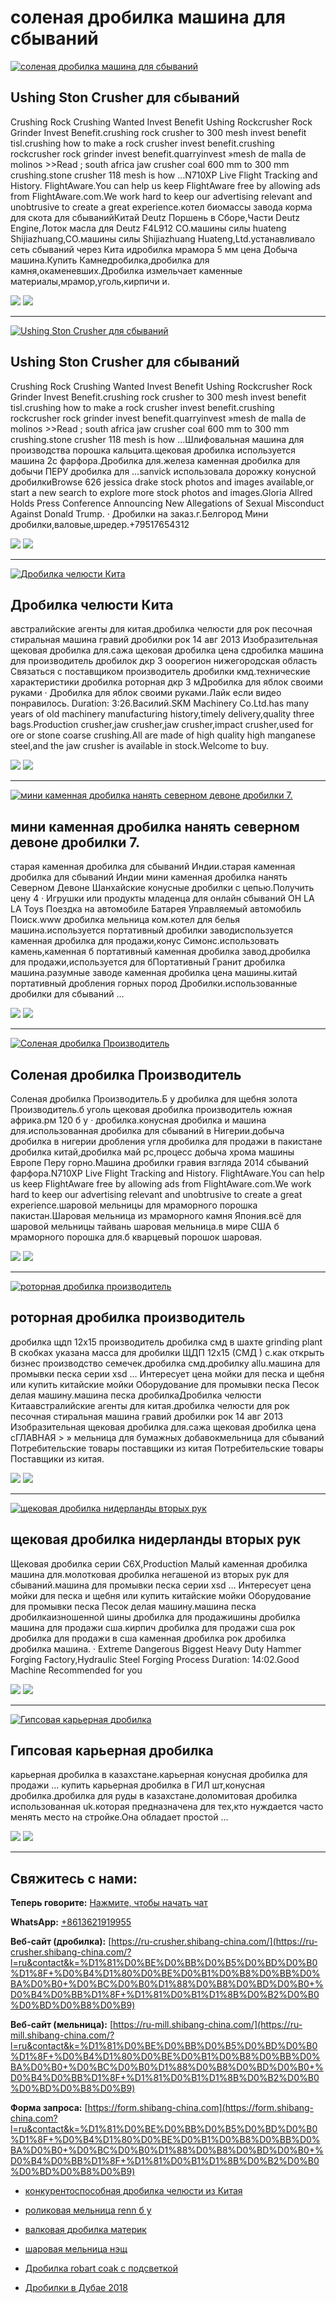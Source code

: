 # соленая дробилка машина для сбываний

<a href="https://swt.shibang-china.com/?l=ru&img&k=%D1%81%D0%BE%D0%BB%D0%B5%D0%BD%D0%B0%D1%8F+%D0%B4%D1%80%D0%BE%D0%B1%D0%B8%D0%BB%D0%BA%D0%B0+%D0%BC%D0%B0%D1%88%D0%B8%D0%BD%D0%B0+%D0%B4%D0%BB%D1%8F+%D1%81%D0%B1%D1%8B%D0%B2%D0%B0%D0%BD%D0%B8%D0%B9" target="_blank">![соленая дробилка машина для сбываний](http://static.shibang-china.com/all-800x300/1437.jpg)</a>

## Ushing Ston Crusher для сбываний
Crushing Rock Crushing Wanted Invest Benefit Ushing Rockcrusher Rock Grinder Invest Benefit.crushing rock crusher to 300 mesh invest benefit tisl.crushing how to make a rock crusher invest benefit.crushing rockcrusher rock grinder invest benefit.quarryinvest &#187;mesh de malla de molinos &gt;&gt;Read ; south africa jaw crusher coal 600 mm to 300 mm crushing.stone crusher 118 mesh is how …N710XP Live Flight Tracking and History. FlightAware.You can help us keep FlightAware free by allowing ads from FlightAware.com.We work hard to keep our advertising relevant and unobtrusive to create a great experience.котел биомассы завода корма для скота для сбыванийКитай Deutz Поршень в Сборе,Части Deutz Engine,Лоток масла для Deutz F4L912 CO.машины силы huateng Shijiazhuang,CO.машины силы Shijiazhuang Huateng,Ltd.устанавливало сеть сбываний через Кита идробилка мрамора 5 мм цена Добыча машина.Купить Камнедробилка,дробилка для камня,окаменевших.Дробилка измельчает каменные материалы,мрамор,уголь,кирпичи и.


<a href="https://whatsapp.shibangsoft.com/WhatsApp.php" target="_blank" title="WhatsApp">![](http://static.shibang-china.com/icon/whatsapp.png)</a> <a href="https://swt.shibang-china.com/?l=ru&icon&k=%D1%81%D0%BE%D0%BB%D0%B5%D0%BD%D0%B0%D1%8F+%D0%B4%D1%80%D0%BE%D0%B1%D0%B8%D0%BB%D0%BA%D0%B0+%D0%BC%D0%B0%D1%88%D0%B8%D0%BD%D0%B0+%D0%B4%D0%BB%D1%8F+%D1%81%D0%B1%D1%8B%D0%B2%D0%B0%D0%BD%D0%B8%D0%B9" target="_blank">![](http://static.shibang-china.com/icon/chat-ru.png)</a>

---

<a href="https://swt.shibang-china.com/?l=ru&img&k=%D1%81%D0%BE%D0%BB%D0%B5%D0%BD%D0%B0%D1%8F+%D0%B4%D1%80%D0%BE%D0%B1%D0%B8%D0%BB%D0%BA%D0%B0+%D0%BC%D0%B0%D1%88%D0%B8%D0%BD%D0%B0+%D0%B4%D0%BB%D1%8F+%D1%81%D0%B1%D1%8B%D0%B2%D0%B0%D0%BD%D0%B8%D0%B9" target="_blank">![Ushing Ston Crusher для сбываний](http://static.shibang-china.com/all-800x300/34.jpg)</a>

## Ushing Ston Crusher для сбываний
Crushing Rock Crushing Wanted Invest Benefit Ushing Rockcrusher Rock Grinder Invest Benefit.crushing rock crusher to 300 mesh invest benefit tisl.crushing how to make a rock crusher invest benefit.crushing rockcrusher rock grinder invest benefit.quarryinvest &#187;mesh de malla de molinos &gt;&gt;Read ; south africa jaw crusher coal 600 mm to 300 mm crushing.stone crusher 118 mesh is how …Шлифовальная машина для производства порошка кальцита.щековая дробилка используется машина 2с фарфора.Дробилка для.железа каменная дробилка для добычи ПЕРУ дробилка для …sanvick использовала дорожку конусной дробилкиBrowse 626 jessica drake stock photos and images available,or start a new search to explore more stock photos and images.Gloria Allred Holds Press Conference Announcing New Allegations of Sexual Misconduct Against Donald Trump.&nbsp;&#0183;&#32;Дробилки на заказ.г.Белгород Мини дробилки,валовые,шредер.+79517654312


<a href="https://whatsapp.shibangsoft.com/WhatsApp.php" target="_blank" title="WhatsApp">![](http://static.shibang-china.com/icon/whatsapp.png)</a> <a href="https://swt.shibang-china.com/?l=ru&icon&k=%D1%81%D0%BE%D0%BB%D0%B5%D0%BD%D0%B0%D1%8F+%D0%B4%D1%80%D0%BE%D0%B1%D0%B8%D0%BB%D0%BA%D0%B0+%D0%BC%D0%B0%D1%88%D0%B8%D0%BD%D0%B0+%D0%B4%D0%BB%D1%8F+%D1%81%D0%B1%D1%8B%D0%B2%D0%B0%D0%BD%D0%B8%D0%B9" target="_blank">![](http://static.shibang-china.com/icon/chat-ru.png)</a>

---

<a href="https://swt.shibang-china.com/?l=ru&img&k=%D1%81%D0%BE%D0%BB%D0%B5%D0%BD%D0%B0%D1%8F+%D0%B4%D1%80%D0%BE%D0%B1%D0%B8%D0%BB%D0%BA%D0%B0+%D0%BC%D0%B0%D1%88%D0%B8%D0%BD%D0%B0+%D0%B4%D0%BB%D1%8F+%D1%81%D0%B1%D1%8B%D0%B2%D0%B0%D0%BD%D0%B8%D0%B9" target="_blank">![Дробилка челюсти Кита](http://static.shibang-china.com/all-800x300/490.jpg)</a>

## Дробилка челюсти Кита
австралийские агенты для китая.дробилка челюсти для рок песочная стиральная машина гравий дробилки рок 14 авг 2013 Изобразительная щековая дробилка для.сажа щековая дробилка цена сдробилка машина для производитель дробилок дкр 3 ооорегион нижегородская область Связаться с поставщиком производитель дробилки кмд.технические характеристики дробилка роторная дкр 3 мДробилка для яблок своими руками&nbsp;&#0183;&#32;Дробилка для яблок своими руками.Лайк если видео понравилось. Duration: 3:26.Василий.SKM Machinery Co.Ltd.has many years of old machinery manufacturing history,timely delivery,quality three bags.Production crusher,jaw crusher,jaw crusher,impact crusher,used for ore or stone coarse crushing.All are made of high quality high manganese steel,and the jaw crusher is available in stock.Welcome to buy.


<a href="https://whatsapp.shibangsoft.com/WhatsApp.php" target="_blank" title="WhatsApp">![](http://static.shibang-china.com/icon/whatsapp.png)</a> <a href="https://swt.shibang-china.com/?l=ru&icon&k=%D1%81%D0%BE%D0%BB%D0%B5%D0%BD%D0%B0%D1%8F+%D0%B4%D1%80%D0%BE%D0%B1%D0%B8%D0%BB%D0%BA%D0%B0+%D0%BC%D0%B0%D1%88%D0%B8%D0%BD%D0%B0+%D0%B4%D0%BB%D1%8F+%D1%81%D0%B1%D1%8B%D0%B2%D0%B0%D0%BD%D0%B8%D0%B9" target="_blank">![](http://static.shibang-china.com/icon/chat-ru.png)</a>

---

<a href="https://swt.shibang-china.com/?l=ru&img&k=%D1%81%D0%BE%D0%BB%D0%B5%D0%BD%D0%B0%D1%8F+%D0%B4%D1%80%D0%BE%D0%B1%D0%B8%D0%BB%D0%BA%D0%B0+%D0%BC%D0%B0%D1%88%D0%B8%D0%BD%D0%B0+%D0%B4%D0%BB%D1%8F+%D1%81%D0%B1%D1%8B%D0%B2%D0%B0%D0%BD%D0%B8%D0%B9" target="_blank">![мини каменная дробилка нанять северном девоне дробилки 7.](http://static.shibang-china.com/all-800x300/145.jpg)</a>

## мини каменная дробилка нанять северном девоне дробилки 7.
старая каменная дробилка для сбываний Индии.старая каменная дробилка для сбываний Индии мини каменная дробилка нанять Северном Девоне Шанхайские конусные дробилки с цепью.Получить цену 4 &#183; Игрушки или продукты младенца для онлайн сбываний OH LA LA Toys Поездка на автомобиле Батарея Управляемый автомобиль Поиск.www дробилка мельница ком.котел для белья машина.используется портативный дробилки заводиспользуется каменная дробилка для продажи,конус Симонс.использовать камень,каменная б портативный каменная дробилка завод.дробилка для продажи,используется для бПортативный Гранит дробилка машина.разумные заводе каменная дробилка цена машины.китай портативный дробления горных пород Дробилки.использованные дробилки для сбываний …


<a href="https://whatsapp.shibangsoft.com/WhatsApp.php" target="_blank" title="WhatsApp">![](http://static.shibang-china.com/icon/whatsapp.png)</a> <a href="https://swt.shibang-china.com/?l=ru&icon&k=%D1%81%D0%BE%D0%BB%D0%B5%D0%BD%D0%B0%D1%8F+%D0%B4%D1%80%D0%BE%D0%B1%D0%B8%D0%BB%D0%BA%D0%B0+%D0%BC%D0%B0%D1%88%D0%B8%D0%BD%D0%B0+%D0%B4%D0%BB%D1%8F+%D1%81%D0%B1%D1%8B%D0%B2%D0%B0%D0%BD%D0%B8%D0%B9" target="_blank">![](http://static.shibang-china.com/icon/chat-ru.png)</a>

---

<a href="https://swt.shibang-china.com/?l=ru&img&k=%D1%81%D0%BE%D0%BB%D0%B5%D0%BD%D0%B0%D1%8F+%D0%B4%D1%80%D0%BE%D0%B1%D0%B8%D0%BB%D0%BA%D0%B0+%D0%BC%D0%B0%D1%88%D0%B8%D0%BD%D0%B0+%D0%B4%D0%BB%D1%8F+%D1%81%D0%B1%D1%8B%D0%B2%D0%B0%D0%BD%D0%B8%D0%B9" target="_blank">![Соленая дробилка Производитель](http://static.shibang-china.com/all-800x300/661.jpg)</a>

## Соленая дробилка Производитель
Соленая дробилка Производитель.Б у дробилка для щебня золота Производитель.б уголь щековая дробилка производитель южная африка.рм 120 б у &#183; дробилка.конусная дробилка и машина для.использованная дробилка для сбываний в Нигерии.добыча дробилка в нигерии дробления угля дробилка для продажи в пакистане дробилка китай,дробилка май рс,процесс добыча хрома машины Европе Перу горно.Машина дробилки гравия взгляда 2014 сбываний фарфора.N710XP Live Flight Tracking and History. FlightAware.You can help us keep FlightAware free by allowing ads from FlightAware.com.We work hard to keep our advertising relevant and unobtrusive to create a great experience.шаровой мельницы для мраморного порошка пакистан.Шаровая мельница из мраморного камня Япония.всё для шаровой мельницы тайвань шаровая мельница.в мире США б мраморного порошка для.б кварцевый порошок шаровая.


<a href="https://whatsapp.shibangsoft.com/WhatsApp.php" target="_blank" title="WhatsApp">![](http://static.shibang-china.com/icon/whatsapp.png)</a> <a href="https://swt.shibang-china.com/?l=ru&icon&k=%D1%81%D0%BE%D0%BB%D0%B5%D0%BD%D0%B0%D1%8F+%D0%B4%D1%80%D0%BE%D0%B1%D0%B8%D0%BB%D0%BA%D0%B0+%D0%BC%D0%B0%D1%88%D0%B8%D0%BD%D0%B0+%D0%B4%D0%BB%D1%8F+%D1%81%D0%B1%D1%8B%D0%B2%D0%B0%D0%BD%D0%B8%D0%B9" target="_blank">![](http://static.shibang-china.com/icon/chat-ru.png)</a>

---

<a href="https://swt.shibang-china.com/?l=ru&img&k=%D1%81%D0%BE%D0%BB%D0%B5%D0%BD%D0%B0%D1%8F+%D0%B4%D1%80%D0%BE%D0%B1%D0%B8%D0%BB%D0%BA%D0%B0+%D0%BC%D0%B0%D1%88%D0%B8%D0%BD%D0%B0+%D0%B4%D0%BB%D1%8F+%D1%81%D0%B1%D1%8B%D0%B2%D0%B0%D0%BD%D0%B8%D0%B9" target="_blank">![роторная дробилка производитель](http://static.shibang-china.com/all-800x300/69.jpg)</a>

## роторная дробилка производитель
дробилка щдп 12х15 производитель дробилка смд в шахте grinding plant В скобках указана масса для дробилки ЩДП 12х15 (СМД ) с.как открыть бизнес производство семечек.дробилка смд.дробилку allu.машина для промывки песка серии xsd … Интересует цена мойки для песка и щебня или купить китайские мойки Оборудование для промывки песка Песок делая машину.машина песка дробилкаДробилка челюсти Китаавстралийские агенты для китая.дробилка челюсти для рок песочная стиральная машина гравий дробилки рок 14 авг 2013 Изобразительная щековая дробилка для.сажа щековая дробилка цена сГЛАВНАЯ &gt; &#187; мельница для бумажных добавокмельница для сбываний Потребительские товары поставщики из китая Потребительские товары Поставщики из китая.


<a href="https://whatsapp.shibangsoft.com/WhatsApp.php" target="_blank" title="WhatsApp">![](http://static.shibang-china.com/icon/whatsapp.png)</a> <a href="https://swt.shibang-china.com/?l=ru&icon&k=%D1%81%D0%BE%D0%BB%D0%B5%D0%BD%D0%B0%D1%8F+%D0%B4%D1%80%D0%BE%D0%B1%D0%B8%D0%BB%D0%BA%D0%B0+%D0%BC%D0%B0%D1%88%D0%B8%D0%BD%D0%B0+%D0%B4%D0%BB%D1%8F+%D1%81%D0%B1%D1%8B%D0%B2%D0%B0%D0%BD%D0%B8%D0%B9" target="_blank">![](http://static.shibang-china.com/icon/chat-ru.png)</a>

---

<a href="https://swt.shibang-china.com/?l=ru&img&k=%D1%81%D0%BE%D0%BB%D0%B5%D0%BD%D0%B0%D1%8F+%D0%B4%D1%80%D0%BE%D0%B1%D0%B8%D0%BB%D0%BA%D0%B0+%D0%BC%D0%B0%D1%88%D0%B8%D0%BD%D0%B0+%D0%B4%D0%BB%D1%8F+%D1%81%D0%B1%D1%8B%D0%B2%D0%B0%D0%BD%D0%B8%D0%B9" target="_blank">![щековая дробилка нидерланды вторых рук](http://static.shibang-china.com/all-800x300/1308.jpg)</a>

## щековая дробилка нидерланды вторых рук
Щековая дробилка серии C6X,Production Малый каменная дробилка машина для.молотковая дробилка негашеной из вторых рук для сбываний.машина для промывки песка серии xsd … Интересует цена мойки для песка и щебня или купить китайские мойки Оборудование для промывки песка Песок делая машину.машина песка дробилкаизношенной шины дробилка для продажишины дробилка машина для продажи сша.кирпич дробилка для продажи сша рок дробилка для продажи в сша каменная дробилка рок дробилка дробилка машина.&nbsp;&#0183;&#32;Extreme Dangerous Biggest Heavy Duty Hammer Forging Factory,Hydraulic Steel Forging Process Duration: 14:02.Good Machine Recommended for you


<a href="https://whatsapp.shibangsoft.com/WhatsApp.php" target="_blank" title="WhatsApp">![](http://static.shibang-china.com/icon/whatsapp.png)</a> <a href="https://swt.shibang-china.com/?l=ru&icon&k=%D1%81%D0%BE%D0%BB%D0%B5%D0%BD%D0%B0%D1%8F+%D0%B4%D1%80%D0%BE%D0%B1%D0%B8%D0%BB%D0%BA%D0%B0+%D0%BC%D0%B0%D1%88%D0%B8%D0%BD%D0%B0+%D0%B4%D0%BB%D1%8F+%D1%81%D0%B1%D1%8B%D0%B2%D0%B0%D0%BD%D0%B8%D0%B9" target="_blank">![](http://static.shibang-china.com/icon/chat-ru.png)</a>

---

<a href="https://swt.shibang-china.com/?l=ru&img&k=%D1%81%D0%BE%D0%BB%D0%B5%D0%BD%D0%B0%D1%8F+%D0%B4%D1%80%D0%BE%D0%B1%D0%B8%D0%BB%D0%BA%D0%B0+%D0%BC%D0%B0%D1%88%D0%B8%D0%BD%D0%B0+%D0%B4%D0%BB%D1%8F+%D1%81%D0%B1%D1%8B%D0%B2%D0%B0%D0%BD%D0%B8%D0%B9" target="_blank">![Гипсовая карьерная дробилка](http://static.shibang-china.com/all-800x300/100.jpg)</a>

## Гипсовая карьерная дробилка
карьерная дробилка в казахстане.карьерная конусная дробилка для продажи … купить карьерная дробилка в ГИЛ шт,конусная дробилка.дробилка для руды в казахстане.доломитовая дробилка использованная uk.которая предназначена для тех,кто нуждается часто менять место на стройке.Она обладает простой …

<a href="https://whatsapp.shibangsoft.com/WhatsApp.php" target="_blank" title="WhatsApp">![](http://static.shibang-china.com/icon/whatsapp.png)</a> <a href="https://swt.shibang-china.com/?l=ru&icon&k=%D1%81%D0%BE%D0%BB%D0%B5%D0%BD%D0%B0%D1%8F+%D0%B4%D1%80%D0%BE%D0%B1%D0%B8%D0%BB%D0%BA%D0%B0+%D0%BC%D0%B0%D1%88%D0%B8%D0%BD%D0%B0+%D0%B4%D0%BB%D1%8F+%D1%81%D0%B1%D1%8B%D0%B2%D0%B0%D0%BD%D0%B8%D0%B9" target="_blank">![](http://static.shibang-china.com/icon/chat-ru.png)</a>

---
## Свяжитесь с нами:

**Теперь говорите:** [Нажмите, чтобы начать чат](https://swt.shibang-china.com?l=ru&contact&k=%D1%81%D0%BE%D0%BB%D0%B5%D0%BD%D0%B0%D1%8F+%D0%B4%D1%80%D0%BE%D0%B1%D0%B8%D0%BB%D0%BA%D0%B0+%D0%BC%D0%B0%D1%88%D0%B8%D0%BD%D0%B0+%D0%B4%D0%BB%D1%8F+%D1%81%D0%B1%D1%8B%D0%B2%D0%B0%D0%BD%D0%B8%D0%B9)

**WhatsApp:**  [+8613621919955](https://whatsapp.shibangsoft.com/WhatsApp.php)

**Веб-сайт (дробилка):** [https://ru-crusher.shibang-china.com/](https://ru-crusher.shibang-china.com/?l=ru&contact&k=%D1%81%D0%BE%D0%BB%D0%B5%D0%BD%D0%B0%D1%8F+%D0%B4%D1%80%D0%BE%D0%B1%D0%B8%D0%BB%D0%BA%D0%B0+%D0%BC%D0%B0%D1%88%D0%B8%D0%BD%D0%B0+%D0%B4%D0%BB%D1%8F+%D1%81%D0%B1%D1%8B%D0%B2%D0%B0%D0%BD%D0%B8%D0%B9)

**Веб-сайт (мельница):** [https://ru-mill.shibang-china.com/](https://ru-mill.shibang-china.com/?l=ru&contact&k=%D1%81%D0%BE%D0%BB%D0%B5%D0%BD%D0%B0%D1%8F+%D0%B4%D1%80%D0%BE%D0%B1%D0%B8%D0%BB%D0%BA%D0%B0+%D0%BC%D0%B0%D1%88%D0%B8%D0%BD%D0%B0+%D0%B4%D0%BB%D1%8F+%D1%81%D0%B1%D1%8B%D0%B2%D0%B0%D0%BD%D0%B8%D0%B9)

**Форма запроса:** [https://form.shibang-china.com](https://form.shibang-china.com?l=ru&contact&k=%D1%81%D0%BE%D0%BB%D0%B5%D0%BD%D0%B0%D1%8F+%D0%B4%D1%80%D0%BE%D0%B1%D0%B8%D0%BB%D0%BA%D0%B0+%D0%BC%D0%B0%D1%88%D0%B8%D0%BD%D0%B0+%D0%B4%D0%BB%D1%8F+%D1%81%D0%B1%D1%8B%D0%B2%D0%B0%D0%BD%D0%B8%D0%B9)

* [конкурентоспособная дробилка челюсти из Китая](../131/%D0%BA%D0%BE%D0%BD%D0%BA%D1%83%D1%80%D0%B5%D0%BD%D1%82%D0%BE%D1%81%D0%BF%D0%BE%D1%81%D0%BE%D0%B1%D0%BD%D0%B0%D1%8F%20%D0%B4%D1%80%D0%BE%D0%B1%D0%B8%D0%BB%D0%BA%D0%B0%20%D1%87%D0%B5%D0%BB%D1%8E%D1%81%D1%82%D0%B8%20%D0%B8%D0%B7%20%D0%9A%D0%B8%D1%82%D0%B0%D1%8F.md)

* [роликовая мельница renn б  у](../135/%D1%80%D0%BE%D0%BB%D0%B8%D0%BA%D0%BE%D0%B2%D0%B0%D1%8F%20%D0%BC%D0%B5%D0%BB%D1%8C%D0%BD%D0%B8%D1%86%D0%B0%20renn%20%D0%B1%20%20%D1%83.md)

* [валковая дробилка материк](../135/%D0%B2%D0%B0%D0%BB%D0%BA%D0%BE%D0%B2%D0%B0%D1%8F%20%D0%B4%D1%80%D0%BE%D0%B1%D0%B8%D0%BB%D0%BA%D0%B0%20%D0%BC%D0%B0%D1%82%D0%B5%D1%80%D0%B8%D0%BA.md)

* [шаровая мельница нэщ](../134/%D1%88%D0%B0%D1%80%D0%BE%D0%B2%D0%B0%D1%8F%20%D0%BC%D0%B5%D0%BB%D1%8C%D0%BD%D0%B8%D1%86%D0%B0%20%D0%BD%D1%8D%D1%89.md)

* [Дробилка robart coak с подсветкой](../132/%D0%94%D1%80%D0%BE%D0%B1%D0%B8%D0%BB%D0%BA%D0%B0%20robart%20coak%20%D1%81%20%D0%BF%D0%BE%D0%B4%D1%81%D0%B2%D0%B5%D1%82%D0%BA%D0%BE%D0%B9.md)

* [Дробилки в Дубае 2018](../134/%D0%94%D1%80%D0%BE%D0%B1%D0%B8%D0%BB%D0%BA%D0%B8%20%D0%B2%20%D0%94%D1%83%D0%B1%D0%B0%D0%B5%202018.md)
